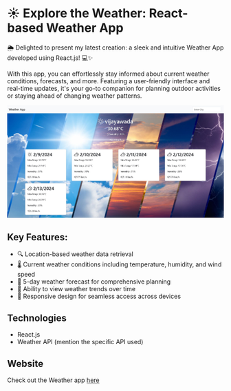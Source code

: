 # ☀️ Explore the Weather: React-based Weather App

🌦️ Delighted to present my latest creation: a sleek and intuitive Weather App developed using React.js! 💻✨

With this app, you can effortlessly stay informed about current weather conditions, forecasts, and more. Featuring a user-friendly interface and real-time updates, it's your go-to companion for planning outdoor activities or staying ahead of changing weather patterns.

![Weather App Screenshot](https://github.com/krishnateja-81/Weather-App/blob/master/weather.JPG)

## Key Features:
- 🔍 Location-based weather data retrieval
- 🌡️ Current weather conditions including temperature, humidity, and wind speed
- 🌅 5-day weather forecast for comprehensive planning
- 📅 Ability to view weather trends over time
- 📱 Responsive design for seamless access across devices

## Technologies
- React.js
- Weather API (mention the specific API used)

## Website
Check out the Weather app [here](https://kt-react-weatherapp.netlify.app/)
